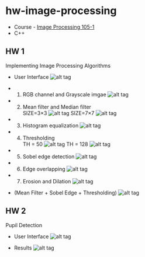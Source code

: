 # hw-image-processing

* Course - [Image Processing 105-1](http://class-qry.acad.ncku.edu.tw/syllabus/online_display.php?syear=0105&sem=1&co_no=P755000&class_code=)
* C++

## HW 1 ##
Implementing Image Processing Algorithms  

* User Interface
![alt tag](http://i.imgur.com/QKEgEOo.png)

* 1. RGB channel and Grayscale imgae
![alt tag](http://i.imgur.com/zeq8xwU.png)

* 2. Mean filter and Median filter <br>
SIZE=3×3
![alt tag](http://i.imgur.com/hCQGZm5.png)
SIZE=7×7
![alt tag](http://i.imgur.com/MeLrfJG.png)

* 3. Histogram equalization
![alt tag](http://i.imgur.com/hzx8cN8.png)

* 4. Thresholding <br>
TH = 50
![alt tag](http://i.imgur.com/ljWhTiz.png)
TH = 128
![alt tag](http://i.imgur.com/dEEAhuJ.png)

* 5.	Sobel edge detection
![alt tag](http://i.imgur.com/whPjUCd.png)

* 6.	Edge overlapping
![alt tag](http://i.imgur.com/dHiwo1s.png)

* 7. Erosion and Dilation
![alt tag](http://i.imgur.com/JaRVTPl.png)

* (Mean Filter + Sobel Edge + Thresholding)
![alt tag](http://i.imgur.com/UJ8b6eM.png)

## HW 2 ##
Pupil Detection

* User Interface
![alt tag](http://i.imgur.com/4bcjG5h.png)

* Results
![alt tag](http://i.imgur.com/Qur0hBf.png)
